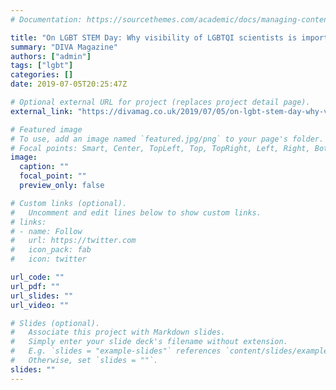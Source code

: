 ```yaml
---
# Documentation: https://sourcethemes.com/academic/docs/managing-content/

title: "On LGBT STEM Day: Why visibility of LGBTQI scientists is important"
summary: "DIVA Magazine"
authors: ["admin"]
tags: ["lgbt"]
categories: []
date: 2019-07-05T20:25:47Z

# Optional external URL for project (replaces project detail page).
external_link: "https://divamag.co.uk/2019/07/05/on-lgbt-stem-day-why-visibility-of-lgbtqi-scientists-is-important/"

# Featured image
# To use, add an image named `featured.jpg/png` to your page's folder.
# Focal points: Smart, Center, TopLeft, Top, TopRight, Left, Right, BottomLeft, Bottom, BottomRight.
image:
  caption: ""
  focal_point: ""
  preview_only: false

# Custom links (optional).
#   Uncomment and edit lines below to show custom links.
# links:
# - name: Follow
#   url: https://twitter.com
#   icon_pack: fab
#   icon: twitter

url_code: ""
url_pdf: ""
url_slides: ""
url_video: ""

# Slides (optional).
#   Associate this project with Markdown slides.
#   Simply enter your slide deck's filename without extension.
#   E.g. `slides = "example-slides"` references `content/slides/example-slides.md`.
#   Otherwise, set `slides = ""`.
slides: ""
---
```

